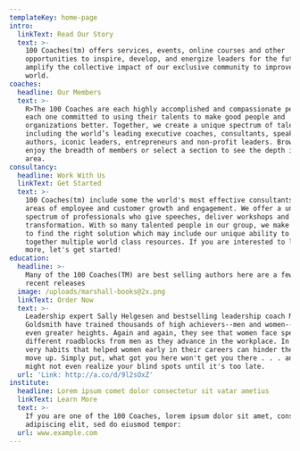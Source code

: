 ```yaml
---
templateKey: home-page
intro:
  linkText: Read Our Story
  text: >-
    100 Coaches(tm) offers services, events, online courses and other
    opportunities to inspire, develop, and energize leaders for the future. We
    amplify the collective impact of our exclusive community to improve the
    world. 
coaches:
  headline: Our Members
  text: >-
    R>The 100 Coaches are each highly accomplished and compassionate people,
    each one committed to using their talents to make good people and
    organizations better. Together, we create a unique spectrum of talent
    including the world’s leading executive coaches, consultants, speakers,
    authors, iconic leaders, entrepreneurs and non-profit leaders. Browse to
    enjoy the breadth of members or select a section to see the depth in each
    area. 
consultancy:
  headline: Work With Us
  linkText: Get Started
  text: >-
    100 Coaches(tm) include some the world's most effective consultants in all
    areas of employee and customer growth and engagement. We offer a unique
    spectrum of professionals who give speeches, deliver workshops and lead
    transformation. With so many talented people in our group, we make it easier
    to find the right solution which may include our unique ability to bring
    together multiple world class resources. If you are interested to learn
    more, let's get started!
education:
  headline: >-
    Many of the 100 Coaches(TM) are best selling authors here are a few of our
    recent releases
  image: /uploads/marshall-books@2x.png
  linkText: Order Now
  text: >-
    Leadership expert Sally Helgesen and bestselling leadership coach Marshall
    Goldsmith have trained thousands of high achievers--men and women--to reach
    even greater heights. Again and again, they see that women face specific and
    different roadblocks from men as they advance in the workplace. In fact, the
    very habits that helped women early in their careers can hinder them as they
    move up. Simply put, what got you here won't get you there . . . and you
    might not even realize your blind spots until it's too late. 
  url: 'Link: http://a.co/d/9l2sOxZ'
institute:
  headline: Lorem ipsum comet dolor consectetur sit vatar ametius
  linkText: Learn More
  text: >-
    If you are one of the 100 Coaches, lorem ipsum dolor sit amet, consectetur
    adipiscing elit, sed do eiusmod tempor:
  url: www.example.com
---
```


